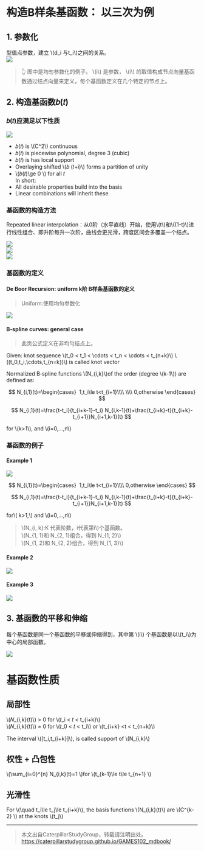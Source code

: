 # 构造B样条基函数： 以三次为例      

## 1. 参数化

型值点参数，建立 \\(d_i 与t_i\\)之间的关系。    
![](../assets/曲线6.png)
> &#x1F446; 图中是均匀参数化的例子。 \\(i\\) 是参数， \\(i\\) 的取值构成节点向量基函数通过结点向量来定义，每个基函数定义在几个特定的节点上。    

## 2. 构造基函数𝑏(𝑡)

### 𝑏(𝑡)应满足以下性质

![](../assets/曲线5.png)  
- 𝑏(𝑡) is \\(C^2\\) continuous    
- 𝑏(𝑡) is piecewise polynomial, degree 3 (cubic)   
- 𝑏(𝑡) is has local support   
- Overlaying shifted \\(𝑏 (𝑡+i)\\) forms a partition of unity   
- \\(𝑏(𝑡)\ge 0 \\) for all 𝑡      
In short:   
- All desirable properties build into the basis   
- Linear combinations will inherit these  

### 基函数的构造方法

Repeated linear interpolation：从0阶（水平直线）开始，使用\\(t\\)和\\((1-t)\\)进行线性组合、即升阶每升一次阶，曲线会更光滑，跨度区间会多覆盖一个结点。    

![](../assets/曲线7.png)  
![](../assets/曲线8.png)  
![](../assets/曲线9.png)  

### 基函数的定义

#### De Boor Recursion: uniform k阶 B样条基函数的定义

> Uniform:使用均匀参数化     

![](../assets/曲线10.png)  


#### B‐spline curves: general case

> 此页公式定义在非均匀结点上。      

Given: knot sequence \\(t_0 < t_1 < \cdots < t_n < \cdots < t_{n+k}\\)
\\((t_0,t_i,\cdots,t_{n=k})\\) is called knot vector   

Normalized B‐spline functions \\(N_{i,k}\\)of the order (degree \\(k-1\\)) are defined as:   

$$
N_{i,1}(t)=\begin{cases}
 1,t_i\le t<t_{i+1}\\\\
\\\\
0,otherwise
\end{cases}
$$


$$
N_{i,1}(t)=\frac{t-t_i}{t_{i+k-1}-t_i} N_{i,k-1}(t)+\frac{t_{i+k}-t}{t_{i+k}-t_{i+1}}N_{i+1,k-1}(t)
$$

for  \\(k>1\\), and \\(i=0,...,n\\)   

### 基函数的例子

#### Example 1

![](../assets/曲线11.png)    

$$
N_{i,1}(t)=\begin{cases}
 1,t_i\le t<t_{i+1}\\\\
0,otherwise
\end{cases}
$$

$$
N_{i,1}(t)=\frac{t-t_i}{t_{i+k-1}-t_i} N_{i,k-1}(t)+\frac{t_{i+k}-t}{t_{i+k}-t_{i+1}}N_{i+1,k-1}(t)
$$

for\\( k>1,\\) and \\(i=0,...,n\\)

> \\(N_{i, k}:K 代表阶数，i代表第i\\)个基函数。    
\\(N_{1, 1}和 N_{2, 1}组合，得到 N_{1, 2}\\)    
\\(N_{1, 2}和 N_{2, 2}组合，得到 N_{1, 3}\\)     

#### Example  2

![](../assets/曲线12.png)  

#### Example  3

![](../assets/曲线13.png)  

## 3. 基函数的平移和伸缩

每个基函数是同一个基函数的平移或伸缩得到，其中第 \\(i\\) 个基函数是以\\(t_i\\)为中心的局部函数。    

![](../assets/曲线25.png)  


# 基函数性质   

## 局部性

\\(𝑁_{i,k}(t)\\) > 0 for \\(𝑡_i < 𝑡 < t_{i+k}\\)    
\\(𝑁_{i,k}(t)\\) = 0 for \\(𝑡_0 < 𝑡 < t_i\\) or \\(t_{i+k} <t < t_{n+k}\\)    

The interval \\([t_i,t_{i+k}]\\), is called support of \\(N_{i,k}\\)      

## 权性 + 凸包性

\\(\sum_{i=0}^{n} N_{i,k}(t)=1 \\)for \\(t_{k-1}\le t\le t_{n+1} \\)     

## 光滑性

For \\(\quad t_i\le t_j\le t_{i+k}\\), the basis functions  \\(N_{i,k}(t)\\) are \\(C^{k-2} \\) at the knots \\(t_j\\)      

---  

> 本文出自CaterpillarStudyGroup，转载请注明出处。
https://caterpillarstudygroup.github.io/GAMES102_mdbook/



